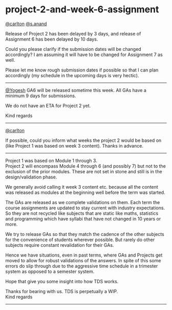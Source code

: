# project-2-and-week-6-assignment

[@carlton](/u/carlton) [@s.anand](/u/s.anand)

Release of Project 2 has been delayed by 3 days, and release of Assignment 6 has been delayed by 10 days.

Could you please clarify if the submission dates will be changed accordingly? I am assuming it will have to be changed for Assignment 7 as well.

Please let me know rough submission dates if possible so that I can plan accordingly (my schedule in the upcoming days is very hectic).

---

[@Yogesh](/u/yogesh) GA6 will be released sometime this week. All GAs have a minimum 9 days for submissions.

We do not have an ETA for Project 2 yet.

Kind regards

---

[@carlton](/u/carlton)

If possible, could you inform what weeks the project 2 would be based on (like Project 1 was based on week 3 content). Thanks in advance.

---

Project 1 was based on Module 1 through 3.  
Project 2 will encompass Module 4 through 6 (and possibly 7) but not to the exclusion of the prior modules. These are not set in stone and still is in the design/validation phase.

We generally avoid calling it week 3 content etc. because all the content was released as modules at the beginning well before the term was started.

The GAs are released as we complete validations on them. Each term the course assignments are updated to stay current with industry expectations. So they are not recycled like subjects that are static like maths, statistics and programming which have syllabi that have not changed in 10 years or more.

We try to release GAs so that they match the cadence of the other subjects for the convenience of students wherever possible. But rarely do other subjects require constant revalidation for their GAs.

Hence we have situations, even in past terms, where GAs and Projects get moved to allow for robust validations of the answers. In spite of this some errors do slip through due to the aggressive time schedule in a trimester system as opposed to a semester system.

Hope that give you some insight into how TDS works.

Thanks for bearing with us. TDS is perpetually a WIP.  
Kind regards

---


